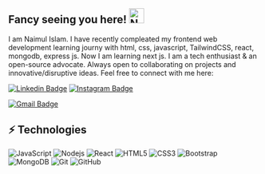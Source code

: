 ## Fancy seeing you here! <img src='https://cdn.jsdelivr.net/npm/simple-icons@3.0.1/icons/github.svg' alt="Naimul Islam" width="30">

I am Naimul Islam. I have recently compleated my frontend web development learning journy with html, css, javascript, TailwindCSS, react, mongodb, express js. Now I am learning next js. I am a tech enthusiast & an open-source advocate. Always open to collaborating on projects and innovative/disruptive ideas. Feel free to connect with me here:

[![Linkedin Badge](https://img.shields.io/badge/-naimul-blue?style=flat-square&logo=Linkedin&logoColor=white&link=https://www.linkedin.com/in/frontend-developer-naimul-islam/)](https://www.linkedin.com/in/frontend-developer-naimul-islam/)
[![Instagram Badge](https://img.shields.io/badge/-naimul-islam?style=flat-square&logo=instagram&logoColor=white&link=https://www.instagram.com/naimul.noman/?hl=en)](https://www.instagram.com/naimul.noman/?hl=en)

[![Gmail Badge](https://img.shields.io/badge/-naimuliu@gmail.com-c14438?style=flat-square&logo=Gmail&logoColor=white&link=mailto:naimuliu@gmail.com)](mailto:naimuliu@gmail.com)

## ⚡ Technologies

![JavaScript](https://img.shields.io/badge/-JavaScript-black?style=flat-square&logo=javascript)
![Nodejs](https://img.shields.io/badge/-Nodejs-black?style=flat-square&logo=Node.js)
![React](https://img.shields.io/badge/-React-black?style=flat-square&logo=react)
![HTML5](https://img.shields.io/badge/-HTML5-E34F26?style=flat-square&logo=html5&logoColor=white)
![CSS3](https://img.shields.io/badge/-CSS3-1572B6?style=flat-square&logo=css3)
![Bootstrap](https://img.shields.io/badge/-Bootstrap-563D7C?style=flat-square&logo=bootstrap)
![MongoDB](https://img.shields.io/badge/-MongoDB-black?style=flat-square&logo=mongodb)
![Git](https://img.shields.io/badge/-Git-black?style=flat-square&logo=git)
![GitHub](https://img.shields.io/badge/-GitHub-181717?style=flat-square&logo=github)

